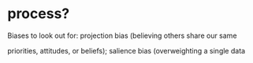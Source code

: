 # process?

Biases to look out for: projection bias (believing others share our same

priorities, attitudes, or beliefs); salience bias (overweighting a single data